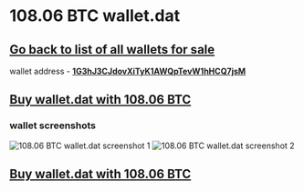 # 108.06 BTC wallet.dat

## [Go back to list of all wallets for sale](https://mady2077.github.io/walletBTC/)

wallet address - **[1G3hJ3CJdovXiTyK1AWQpTevW1hHCQ7jsM](https://www.blockchain.com/btc/address/1G3hJ3CJdovXiTyK1AWQpTevW1hHCQ7jsM)**

## [Buy wallet.dat with 108.06 BTC](https://satoshidisk.com/pay/CBJBHS)

### wallet screenshots 
![108.06 BTC wallet.dat screenshot 1](https://i.imgur.com/Db8tfZV.png)
![108.06 BTC wallet.dat screenshot 2](https://i.imgur.com/OCO0tQU.png)

## [Buy wallet.dat with 108.06 BTC](https://satoshidisk.com/pay/CBJBHS)